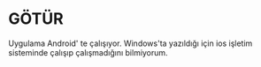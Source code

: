 # GÖTÜR

Uygulama Android' te çalışıyor.
Windows'ta yazıldığı için ios işletim sisteminde çalışıp çalışmadığını bilmiyorum.

